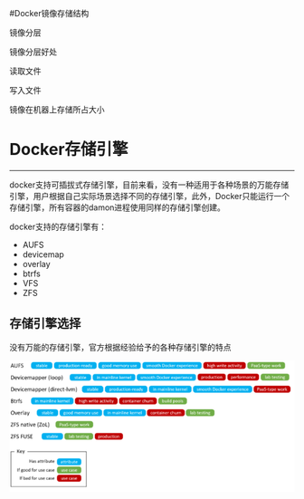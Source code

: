 

#Docker镜像存储结构

镜像分层


镜像分层好处


读取文件


写入文件


镜像在机器上存储所占大小


# Docker存储引擎
---

docker支持可插拔式存储引擎，目前来看，没有一种适用于各种场景的万能存储引擎，用户根据自己实际场景选择不同的存储引擎，此外，Docker只能运行一个存储引擎，所有容器的damon进程使用同样的存储引擎创建。

docker支持的存储引擎有：

- AUFS
- devicemap
- overlay
- btrfs
- VFS
- ZFS



## 存储引擎选择

没有万能的存储引擎，官方根据经验给予的各种存储引擎的特点

![](/img/in-post/docker-storage.png)
